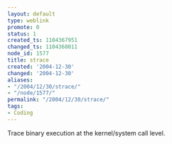 ```yaml
---
layout: default
type: weblink
promote: 0
status: 1
created_ts: 1104367951
changed_ts: 1104368011
node_id: 1577
title: strace
created: '2004-12-30'
changed: '2004-12-30'
aliases:
- "/2004/12/30/strace/"
- "/node/1577/"
permalink: "/2004/12/30/strace/"
tags:
- Coding
---
```

Trace binary execution at the kernel/system call level.
